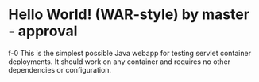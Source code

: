Hello World! (WAR-style) by master - approval
===============
f-0
This is the simplest possible Java webapp for testing servlet container deployments.  It should work on any container and requires no other dependencies or configuration.
